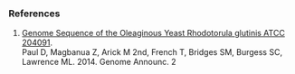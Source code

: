 ### References

1.  [Genome Sequence of the Oleaginous Yeast Rhodotorula glutinis ATCC
    204091](http://europepmc.org/abstract/MED/24526636).\
    Paul D, Magbanua Z, Arick M 2nd, French T, Bridges SM, Burgess SC,
    Lawrence ML. 2014. Genome Announc. 2
